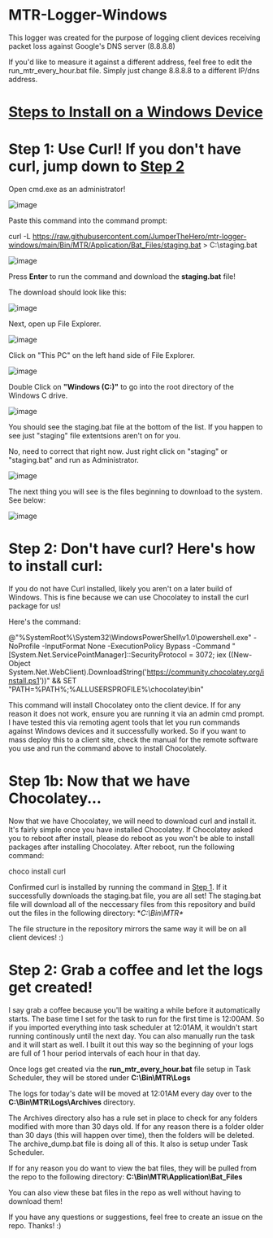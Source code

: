 # MTR-Logger-Windows
This logger was created for the purpose of logging client devices receiving packet loss against Google's DNS server (8.8.8.8)

If you'd like to measure it against a different address, feel free to edit the run_mtr_every_hour.bat file. Simply just change 8.8.8.8 to a different IP/dns address.

# <u> Steps to Install on a Windows Device </u>

# Step 1: Use Curl! If you don't have curl, jump down to [Step 2](https://github.com/JumperTheHero/mtr-logger-windows/tree/main?tab=readme-ov-file#step-2-dont-have-curl-heres-how-to-install-curl)

Open cmd.exe as an administrator!

![image](https://github.com/user-attachments/assets/9eabfac4-7ca7-4a81-b56f-f005e23ddbe5)

Paste this command into the command prompt:


curl -L https://raw.githubusercontent.com/JumperTheHero/mtr-logger-windows/main/Bin/MTR/Application/Bat_Files/staging.bat > C:\staging.bat


![image](https://github.com/user-attachments/assets/63cb7987-9ef2-4555-813c-9951a174ed3b)


Press **Enter** to run the command and download the **staging.bat** file!


The download should look like this: 

![image](https://github.com/user-attachments/assets/77dff9ca-68c5-41f1-8747-42c62eab61c5)


Next, open up File Explorer.

![image](https://github.com/user-attachments/assets/a0ecd0ef-a841-4f98-8cdb-8cbc5694e810)


Click on "This PC" on the left hand side of File Explorer.

![image](https://github.com/user-attachments/assets/f45b5b1f-1aea-4bc2-87ec-6c3949b860d0)


Double Click on **"Windows (C:)"** to go into the root directory of the Windows C drive.

![image](https://github.com/user-attachments/assets/a2b2e52f-a768-4253-930e-029edab3e77c)


You should see the staging.bat file at the bottom of the list. If you happen to see just "staging" file extentsions aren't on for you.

No, need to correct that right now. Just right click on "staging" or "staging.bat" and run as Administrator.

![image](https://github.com/user-attachments/assets/f0f6bbcc-1e8a-428c-94a9-7bff97a744f8)


The next thing you will see is the files beginning to download to the system. See below:

![image](https://github.com/user-attachments/assets/fcbc2074-ba5c-4cdd-a32d-4da60d31b6b9)





# Step 2: Don't have curl? Here's how to install curl:

If you do not have Curl installed, likely you aren't on a later build of Windows. This is fine because we can use Chocolatey to install the curl package for us!

Here's the command: 

@"%SystemRoot%\System32\WindowsPowerShell\v1.0\powershell.exe" -NoProfile -InputFormat None -ExecutionPolicy Bypass -Command "[System.Net.ServicePointManager]::SecurityProtocol = 3072; iex ((New-Object System.Net.WebClient).DownloadString('https://community.chocolatey.org/install.ps1'))" && SET "PATH=%PATH%;%ALLUSERSPROFILE%\chocolatey\bin"

This command will install Chocolatey onto the client device. If for any reason it does not work, ensure you are running it via an admin cmd prompt. I have tested this via remoting agent tools that let you run commands against Windows devices and it successfully worked. So if you want to mass deploy this to a client site, check the manual for the remote software you use and run the command above to install Chocolately.

# Step 1b: Now that we have Chocolatey...

Now that we have Chocolatey, we will need to download curl and install it. It's fairly simple once you have installed Chocolatey. If Chocolatey asked you to reboot after install, please do reboot as you won't be able to install packages after installing Chocolatey. After reboot, run the following command:

choco install curl

Confirmed curl is installed by running the command in [Step 1](https://github.com/JumperTheHero/mtr-logger-windows?tab=readme-ov-file#step-1-use-curl). If it successfully downloads the staging.bat file, you are all set! The staging.bat file will download all of the neccessary files from this repository and build out the files in the following directory:  **C:\Bin\MTR\**

The file structure in the repository mirrors the same way it will be on all client devices! :)

# Step 2: Grab a coffee and let the logs get created!

I say grab a coffee because you'll be waiting a while before it automatically starts. The base time I set for the task to run for the first time is 12:00AM. So if you imported everything into task scheduler at 12:01AM, it wouldn't start running continously until the next day. You can also manually run the task and it will start as well. I built it out this way so the beginning of your logs are full of 1 hour period intervals of each hour in that day.

Once logs get created via the **run_mtr_every_hour.bat** file setup in Task Scheduler, they will be stored under **C:\Bin\MTR\Logs**

The logs for today's date will be moved at 12:01AM every day over to the **C:\Bin\MTR\Logs\Archives** directory.

The Archives directory also has a rule set in place to check for any folders modified with more than 30 days old. If for any reason there is a folder older than 30 days (this will happen over time), then the folders will be deleted. The archive_dump.bat file is doing all of this. It also is setup under Task Scheduler. 

If for any reason you do want to view the bat files, they will be pulled from the repo to the following directory: **C:\Bin\MTR\Application\Bat_Files**

You can also view these bat files in the repo as well without having to download them!

If you have any questions or suggestions, feel free to create an issue on the repo. Thanks! :)
